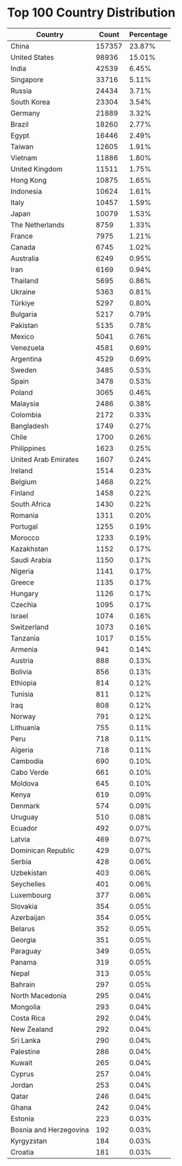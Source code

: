 # Top 100 Country Distribution
| Country | Count | Percentage |
|----|----|----|
| China | 157357 | 23.87% |
| United States | 98936 | 15.01% |
| India | 42539 | 6.45% |
| Singapore | 33716 | 5.11% |
| Russia | 24434 | 3.71% |
| South Korea | 23304 | 3.54% |
| Germany | 21889 | 3.32% |
| Brazil | 18260 | 2.77% |
| Egypt | 16446 | 2.49% |
| Taiwan | 12605 | 1.91% |
| Vietnam | 11886 | 1.80% |
| United Kingdom | 11511 | 1.75% |
| Hong Kong | 10875 | 1.65% |
| Indonesia | 10624 | 1.61% |
| Italy | 10457 | 1.59% |
| Japan | 10079 | 1.53% |
| The Netherlands | 8759 | 1.33% |
| France | 7975 | 1.21% |
| Canada | 6745 | 1.02% |
| Australia | 6249 | 0.95% |
| Iran | 6169 | 0.94% |
| Thailand | 5695 | 0.86% |
| Ukraine | 5363 | 0.81% |
| Türkiye | 5297 | 0.80% |
| Bulgaria | 5217 | 0.79% |
| Pakistan | 5135 | 0.78% |
| Mexico | 5041 | 0.76% |
| Venezuela | 4581 | 0.69% |
| Argentina | 4529 | 0.69% |
| Sweden | 3485 | 0.53% |
| Spain | 3478 | 0.53% |
| Poland | 3065 | 0.46% |
| Malaysia | 2486 | 0.38% |
| Colombia | 2172 | 0.33% |
| Bangladesh | 1749 | 0.27% |
| Chile | 1700 | 0.26% |
| Philippines | 1623 | 0.25% |
| United Arab Emirates | 1607 | 0.24% |
| Ireland | 1514 | 0.23% |
| Belgium | 1468 | 0.22% |
| Finland | 1458 | 0.22% |
| South Africa | 1430 | 0.22% |
| Romania | 1311 | 0.20% |
| Portugal | 1255 | 0.19% |
| Morocco | 1233 | 0.19% |
| Kazakhstan | 1152 | 0.17% |
| Saudi Arabia | 1150 | 0.17% |
| Nigeria | 1141 | 0.17% |
| Greece | 1135 | 0.17% |
| Hungary | 1126 | 0.17% |
| Czechia | 1095 | 0.17% |
| Israel | 1074 | 0.16% |
| Switzerland | 1073 | 0.16% |
| Tanzania | 1017 | 0.15% |
| Armenia | 941 | 0.14% |
| Austria | 888 | 0.13% |
| Bolivia | 856 | 0.13% |
| Ethiopia | 814 | 0.12% |
| Tunisia | 811 | 0.12% |
| Iraq | 808 | 0.12% |
| Norway | 791 | 0.12% |
| Lithuania | 755 | 0.11% |
| Peru | 718 | 0.11% |
| Algeria | 718 | 0.11% |
| Cambodia | 690 | 0.10% |
| Cabo Verde | 661 | 0.10% |
| Moldova | 645 | 0.10% |
| Kenya | 619 | 0.09% |
| Denmark | 574 | 0.09% |
| Uruguay | 510 | 0.08% |
| Ecuador | 492 | 0.07% |
| Latvia | 469 | 0.07% |
| Dominican Republic | 429 | 0.07% |
| Serbia | 428 | 0.06% |
| Uzbekistan | 403 | 0.06% |
| Seychelles | 401 | 0.06% |
| Luxembourg | 377 | 0.06% |
| Slovakia | 354 | 0.05% |
| Azerbaijan | 354 | 0.05% |
| Belarus | 352 | 0.05% |
| Georgia | 351 | 0.05% |
| Paraguay | 349 | 0.05% |
| Panama | 319 | 0.05% |
| Nepal | 313 | 0.05% |
| Bahrain | 297 | 0.05% |
| North Macedonia | 295 | 0.04% |
| Mongolia | 293 | 0.04% |
| Costa Rica | 292 | 0.04% |
| New Zealand | 292 | 0.04% |
| Sri Lanka | 290 | 0.04% |
| Palestine | 286 | 0.04% |
| Kuwait | 265 | 0.04% |
| Cyprus | 257 | 0.04% |
| Jordan | 253 | 0.04% |
| Qatar | 246 | 0.04% |
| Ghana | 242 | 0.04% |
| Estonia | 223 | 0.03% |
| Bosnia and Herzegovina | 192 | 0.03% |
| Kyrgyzstan | 184 | 0.03% |
| Croatia | 181 | 0.03% |

